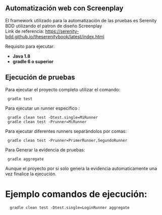 Automatización web con Screenplay
---  
 
El framework utilizado para la automatización de las pruebas es Serenity BDD utilizando el patron de diseño Screenplay  
Link de referencia: https://serenity-bdd.github.io/theserenitybook/latest/index.html  
 
Requisito para ejecutar:
  + **Java 1.8** 
  + **gradle 6 o superior**
    
Ejecución de pruebas  
---  
  
Para ejecutar el proyecto completo utilizar el comando:  
```
 gradle test   
```  
Para ejecutar un runner específico : 
 
```  gradle clean test -Dtest.single=MiRunner  ```   
```  gradle clean test -Prunner=MiRunner  ``` 
  
Para ejecutar diferentes runners separándolos por comas:

```  gradle clean test -Prunner=PrimerRunner,SegundoRunner  ```

Para Generar la evidencia de pruebas: 
 
```  gradle aggregate  ```  

Aunque el proyecto por si solo genera la evidencia automaticamente una vez finalice la ejecución.

# Ejemplo comandos de ejecución: 
```   gradle clean test -Dtest.single=LoginRunner aggregate  ```  